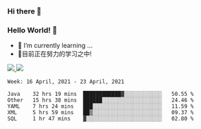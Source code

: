### Hi there 👋
### Hello World! 🙌

- 🌱 I’m currently learning ...
- 📖目前正在努力的学习之中!

<a href="https://github.com/anuraghazra/github-readme-stats">
  <img src="https://github-readme-stats.vercel.app/api?username=keyboardWithDream&show_icons=true&repo=github-readme-stats" />
</a>
<a href="https://github.com/anuraghazra/convoychat">
  <img src="https://github-readme-stats.vercel.app/api/top-langs/?username=keyboardWithDream&layout=compact&repo=convoychat" />
</a>



<!--START_SECTION:waka-->
```text
Week: 16 April, 2021 - 23 April, 2021

Java    32 hrs 19 mins  ████████████▓░░░░░░░░░░░░   50.55 % 
Other   15 hrs 38 mins  ██████░░░░░░░░░░░░░░░░░░░   24.46 % 
YAML    7 hrs 24 mins   ███░░░░░░░░░░░░░░░░░░░░░░   11.59 % 
XML     5 hrs 59 mins   ██▒░░░░░░░░░░░░░░░░░░░░░░   09.37 % 
SQL     1 hr 47 mins    ▓░░░░░░░░░░░░░░░░░░░░░░░░   02.80 % 
```
<!--END_SECTION:waka-->
